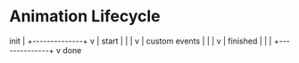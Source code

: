 # Animation Lifecycle

init
 |
 +--------------+
 v              |
start           |
 |              |
 v              |
custom events   |
 |              |
 v              |
finished        |
 |              |
 +--------------+
 v
done